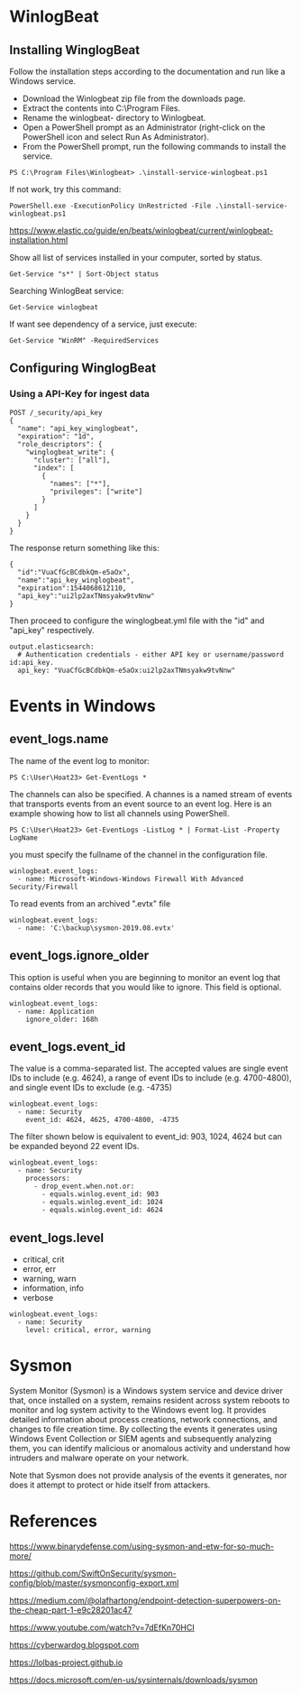 # WinlogBeat

## Installing WinglogBeat

Follow the installation steps according to the documentation and run like a Windows service.

- Download the Winlogbeat zip file from the downloads page.
- Extract the contents into C:\Program Files.
- Rename the winlogbeat-<version> directory to Winlogbeat.
- Open a PowerShell prompt as an Administrator (right-click on the PowerShell icon and select Run As Administrator).
- From the PowerShell prompt, run the following commands to install the service.
```
PS C:\Program Files\Winlogbeat> .\install-service-winlogbeat.ps1
```
If not work, try this command:

```
PowerShell.exe -ExecutionPolicy UnRestricted -File .\install-service-winlogbeat.ps1
```
https://www.elastic.co/guide/en/beats/winlogbeat/current/winlogbeat-installation.html

Show all list of services installed in your computer, sorted by status.
```
Get-Service "s*" | Sort-Object status
```
Searching WinlogBeat service:
```
Get-Service winlogbeat
```
If want see dependency of a service, just execute: 
```
Get-Service "WinRM" -RequiredServices
```
## Configuring WinglogBeat

### Using a API-Key for ingest data

```
POST /_security/api_key
{
  "name": "api_key_winglogbeat",
  "expiration": "1d", 
  "role_descriptors": { 
    "winglogbeat_write": {
      "cluster": ["all"],
      "index": [
        {
          "names": ["*"],
          "privileges": ["write"]
        }
      ]
    }
  }
}
```
The response return something like this:
```
{
  "id":"VuaCfGcBCdbkQm-e5aOx", 
  "name":"api_key_winglogbeat",
  "expiration":1544068612110, 
  "api_key":"ui2lp2axTNmsyakw9tvNnw" 
}
```

Then proceed to configure the winglogbeat.yml file with the "id" and "api_key" respectively.

```
output.elasticsearch:
  # Authentication credentials - either API key or username/password id:api_key.
  api_key: "VuaCfGcBCdbkQm-e5aOx:ui2lp2axTNmsyakw9tvNnw"
```
# Events in Windows

## event_logs.name

The name of the event log to monitor:
```
PS C:\User\Hoat23> Get-EventLogs *
```

The channels can also be specified. A channes is a named stream of events that transports events from an event source to an event log.
Here is an example showing how to list all channels using PowerShell.

```
PS C:\User\Hoat23> Get-EventLogs -ListLog * | Format-List -Property LogName
```

you must specify the fullname of the channel in the configuration file.

```
winlogbeat.event_logs:
  - name: Microsoft-Windows-Windows Firewall With Advanced Security/Firewall
```

To read events from an archived ".evtx" file
```
winlogbeat.event_logs:
  - name: 'C:\backup\sysmon-2019.08.evtx'
```

## event_logs.ignore_older

This option is useful when you are beginning to monitor an event log that contains older records that you would like to ignore. This field is optional.
```
winlogbeat.event_logs:
  - name: Application
    ignore_older: 168h
```

## event_logs.event_id

 The value is a comma-separated list. The accepted values are single event IDs to include (e.g. 4624), a range of event IDs to include (e.g. 4700-4800), and single event IDs to exclude (e.g. -4735)
```
winlogbeat.event_logs:
  - name: Security
    event_id: 4624, 4625, 4700-4800, -4735
```

The filter shown below is equivalent to event_id: 903, 1024, 4624 but can be expanded beyond 22 event IDs.
```
winlogbeat.event_logs:
  - name: Security
    processors:
      - drop_event.when.not.or:
        - equals.winlog.event_id: 903
        - equals.winlog.event_id: 1024
        - equals.winlog.event_id: 4624
```

## event_logs.level

- critical, crit
- error, err
- warning, warn
- information, info
- verbose
```
winlogbeat.event_logs:
  - name: Security
    level: critical, error, warning
```

# Sysmon

System Monitor (Sysmon) is a Windows system service and device driver that, once installed on a system, remains resident across system reboots to monitor and log system activity to the Windows event log. It provides detailed information about process creations, network connections, and changes to file creation time. By collecting the events it generates using Windows Event Collection or SIEM agents and subsequently analyzing them, you can identify malicious or anomalous activity and understand how intruders and malware operate on your network.

Note that Sysmon does not provide analysis of the events it generates, nor does it attempt to protect or hide itself from attackers.

# References

https://www.binarydefense.com/using-sysmon-and-etw-for-so-much-more/

https://github.com/SwiftOnSecurity/sysmon-config/blob/master/sysmonconfig-export.xml

https://medium.com/@olafhartong/endpoint-detection-superpowers-on-the-cheap-part-1-e9c28201ac47

https://www.youtube.com/watch?v=7dEfKn70HCI

https://cyberwardog.blogspot.com

https://lolbas-project.github.io

https://docs.microsoft.com/en-us/sysinternals/downloads/sysmon


